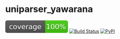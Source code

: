 # uniparser_yawarana

![Test coverage](.workflows/coverage.svg)
[![Build Status](https://github.com/fmatter/uniparser-yawarana/workflows/tests/badge.svg)](https://github.com/fmatter/uniparser-yawarana/actions?query=workflow%3Atests)
[![PyPI](https://img.shields.io/pypi/v/uniparser-yawarana.svg)](https://pypi.org/project/uniparser-yawarana)